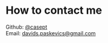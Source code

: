 # How to contact me  
Github: [@casept](https://github.com/casept)   
Email: [davids.paskevics@gmail.com](mailto:davids.paskevics@gmail.com)  
